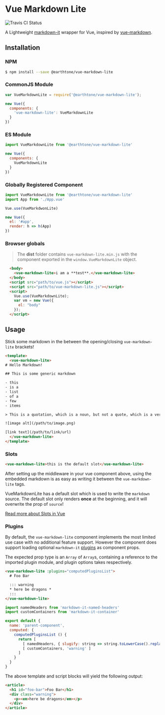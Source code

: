 # Vue Markdown Lite

![Travis CI Status](https://travis-ci.org/earthtone/vue-markdown-lite.svg?branch=master)

A Lightweight [markdown-it](https://github.com/markdown-it/markdown-it) wrapper for Vue, inspired by [vue-markdown](https://github.com/miaolz123/vue-markdown).

## Installation

### NPM

```sh
$ npm install --save @earthtone/vue-markdown-lite
```

### CommonJS Module

```js
var VueMarkdownLite = require('@earthtone/vue-markdown-lite');

new Vue({
  components: {
    'vue-markdown-lite': VueMarkdownLite
  }
})
```

### ES Module

```js
import VueMarkdownLite from '@earthtone/vue-markdown-lite'

new Vue({
  components: {
    VueMarkdownLite
  }
})
```

### Globally Registered Component

```js
import VueMarkdownLite from '@earthtone/vue-markdown-lite'
import App from './App.vue'

Vue.use(VueMarkdwonLite)

new Vue({
  el: '#app',
  render: h => h(App)
})
```

### Browser globals

> The **dist** folder contains `vue-markdown-lite.min.js` with the component exported in the `window.VueMarkdownLite` object.

```html
  <body>
    <vue-markdown-lite>i am a **test**.</vue-markdown-lite>
  </body>
  <script src="path/to/vue.js"></script>
  <script src="path/to/vue-markdown-lite.js"></script>
  <script>
    Vue.use(VueMarkdownLite);
    var vm = new Vue({
      el: "body"
    });
  </script>
```

## Usage

Stick some markdown in the between the opening/closing `vue-markdown-lite` brackets!

```html
<template>
  <vue-markdown-lite>
# Hello Markdown!

## This is some generic markdown

- this
- is a
- list
- of a
- few
- items

> This is a quotation, which is a noun, but not a quote, which is a verb.

![image alt](/path/to/image.png)

[link text](/path/to/link/url)
  </vue-markdown-lite>
</template>
```

### Slots

```html
<vue-markdown-lite>this is the default slot</vue-markdown-lite>
```

After setting up the middleware in your vue component above, using the embedded markdown is as easy as writing it between the `vue-markdown-lite` tags.

VueMarkdownLite has a default slot which is used to write the `markdown` source. The default slot only renders **once** at the beginning, and it will overwrite the prop of `source`!

[Read more about Slots in Vue](https://vuejs.org/v2/guide/components-slots.html)

### Plugins

By default, the `vue-markdown-lite` component implements the most limited use case with no additional feature support. However the component does support loading optional `markdown-it` [plugins](https://www.npmjs.org/browse/keyword/markdown-it-plugin) as component props.

The expected prop type is an `Array` of `Array`s, containing a reference to the imported plugin module, and plugin options takes respectively.

```html
<vue-markdown-lite :plugins="computedPluginsList">
  # Foo Bar

  ::: warning
  * here be dragons *
  :::
</vue-markdown-lite>
```

```js
import namedHeaders from 'markdown-it-named-headers'
import customContainers from 'markdown-it-container'

export default {
  name: 'parent-component',
  computed: {
    computedPluginsList () {
      return [
        [ namedHeaders, { slugify: string => string.toLowerCase().replace(/\s*/, '-') ],
        [ customContainers, 'warning' ]
      ]
    }
  }
}
```

The above template and script blocks will yield the following output:

```html
<article>
  <h1 id="foo-bar">Foo Bar</h1>
  <div class="warning">
    <p><em>here be dragons</em></p>
  </div>
</article>
```
